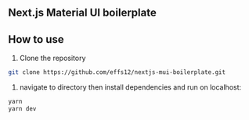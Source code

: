 ## Next.js Material UI boilerplate

## How to use
1. Clone the repository

```bash
git clone https://github.com/effs12/nextjs-mui-boilerplate.git
```

1. navigate to directory then install dependencies and run on localhost:

```bash
yarn 
yarn dev
```